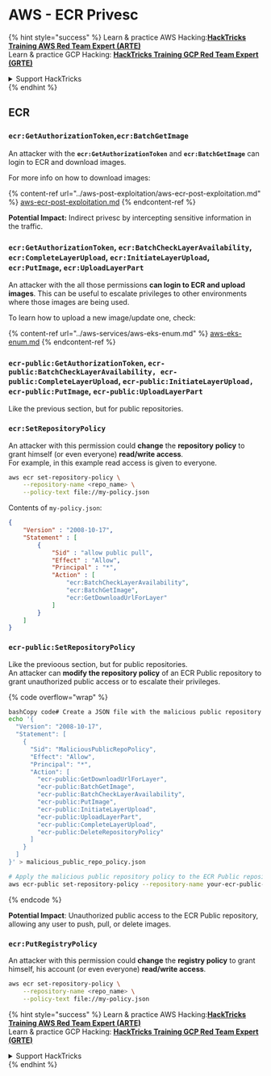 # AWS - ECR Privesc

{% hint style="success" %}
Learn & practice AWS Hacking:<img src="../../../.gitbook/assets/image (1) (1).png" alt="" data-size="line">[**HackTricks Training AWS Red Team Expert (ARTE)**](https://training.hacktricks.xyz/courses/arte)<img src="../../../.gitbook/assets/image (1) (1).png" alt="" data-size="line">\
Learn & practice GCP Hacking: <img src="../../../.gitbook/assets/image (2).png" alt="" data-size="line">[**HackTricks Training GCP Red Team Expert (GRTE)**<img src="../../../.gitbook/assets/image (2).png" alt="" data-size="line">](https://training.hacktricks.xyz/courses/grte)

<details>

<summary>Support HackTricks</summary>

* Check the [**subscription plans**](https://github.com/sponsors/carlospolop)!
* **Join the** 💬 [**Discord group**](https://discord.gg/hRep4RUj7f) or the [**telegram group**](https://t.me/peass) or **follow** us on **Twitter** 🐦 [**@hacktricks\_live**](https://twitter.com/hacktricks\_live)**.**
* **Share hacking tricks by submitting PRs to the** [**HackTricks**](https://github.com/carlospolop/hacktricks) and [**HackTricks Cloud**](https://github.com/carlospolop/hacktricks-cloud) github repos.

</details>
{% endhint %}

## ECR

### `ecr:GetAuthorizationToken`,`ecr:BatchGetImage`

An attacker with the **`ecr:GetAuthorizationToken`** and **`ecr:BatchGetImage`** can login to ECR and download images.

For more info on how to download images:

{% content-ref url="../aws-post-exploitation/aws-ecr-post-exploitation.md" %}
[aws-ecr-post-exploitation.md](../aws-post-exploitation/aws-ecr-post-exploitation.md)
{% endcontent-ref %}

**Potential Impact:** Indirect privesc by intercepting sensitive information in the traffic.

### `ecr:GetAuthorizationToken`, `ecr:BatchCheckLayerAvailability`, `ecr:CompleteLayerUpload`, `ecr:InitiateLayerUpload`, `ecr:PutImage`, `ecr:UploadLayerPart`

An attacker with the all those permissions **can login to ECR and upload images**. This can be useful to escalate privileges to other environments where those images are being used.

To learn how to upload a new image/update one, check:

{% content-ref url="../aws-services/aws-eks-enum.md" %}
[aws-eks-enum.md](../aws-services/aws-eks-enum.md)
{% endcontent-ref %}

### `ecr-public:GetAuthorizationToken`, `ecr-public:BatchCheckLayerAvailability, ecr-public:CompleteLayerUpload`, `ecr-public:InitiateLayerUpload, ecr-public:PutImage`, `ecr-public:UploadLayerPart`

Like the previous section, but for public repositories.

### `ecr:SetRepositoryPolicy`

An attacker with this permission could **change** the **repository** **policy** to grant himself (or even everyone) **read/write access**.\
For example, in this example read access is given to everyone.

```bash
aws ecr set-repository-policy \
    --repository-name <repo_name> \
    --policy-text file://my-policy.json
```

Contents of `my-policy.json`:

```json
{
    "Version" : "2008-10-17",
    "Statement" : [
        {
            "Sid" : "allow public pull",
            "Effect" : "Allow",
            "Principal" : "*",
            "Action" : [
                "ecr:BatchCheckLayerAvailability",
                "ecr:BatchGetImage",
                "ecr:GetDownloadUrlForLayer"
            ]
        }
    ]
}
```

### `ecr-public:SetRepositoryPolicy`

Like the previoous section, but for public repositories.\
An attacker can **modify the repository policy** of an ECR Public repository to grant unauthorized public access or to escalate their privileges.

{% code overflow="wrap" %}
```bash
bashCopy code# Create a JSON file with the malicious public repository policy
echo '{
  "Version": "2008-10-17",
  "Statement": [
    {
      "Sid": "MaliciousPublicRepoPolicy",
      "Effect": "Allow",
      "Principal": "*",
      "Action": [
        "ecr-public:GetDownloadUrlForLayer",
        "ecr-public:BatchGetImage",
        "ecr-public:BatchCheckLayerAvailability",
        "ecr-public:PutImage",
        "ecr-public:InitiateLayerUpload",
        "ecr-public:UploadLayerPart",
        "ecr-public:CompleteLayerUpload",
        "ecr-public:DeleteRepositoryPolicy"
      ]
    }
  ]
}' > malicious_public_repo_policy.json

# Apply the malicious public repository policy to the ECR Public repository
aws ecr-public set-repository-policy --repository-name your-ecr-public-repo-name --policy-text file://malicious_public_repo_policy.json
```
{% endcode %}

**Potential Impact**: Unauthorized public access to the ECR Public repository, allowing any user to push, pull, or delete images.

### `ecr:PutRegistryPolicy`

An attacker with this permission could **change** the **registry policy** to grant himself, his account (or even everyone) **read/write access**.

```bash
aws ecr set-repository-policy \
    --repository-name <repo_name> \
    --policy-text file://my-policy.json
```

{% hint style="success" %}
Learn & practice AWS Hacking:<img src="../../../.gitbook/assets/image (1) (1).png" alt="" data-size="line">[**HackTricks Training AWS Red Team Expert (ARTE)**](https://training.hacktricks.xyz/courses/arte)<img src="../../../.gitbook/assets/image (1) (1).png" alt="" data-size="line">\
Learn & practice GCP Hacking: <img src="../../../.gitbook/assets/image (2).png" alt="" data-size="line">[**HackTricks Training GCP Red Team Expert (GRTE)**<img src="../../../.gitbook/assets/image (2).png" alt="" data-size="line">](https://training.hacktricks.xyz/courses/grte)

<details>

<summary>Support HackTricks</summary>

* Check the [**subscription plans**](https://github.com/sponsors/carlospolop)!
* **Join the** 💬 [**Discord group**](https://discord.gg/hRep4RUj7f) or the [**telegram group**](https://t.me/peass) or **follow** us on **Twitter** 🐦 [**@hacktricks\_live**](https://twitter.com/hacktricks\_live)**.**
* **Share hacking tricks by submitting PRs to the** [**HackTricks**](https://github.com/carlospolop/hacktricks) and [**HackTricks Cloud**](https://github.com/carlospolop/hacktricks-cloud) github repos.

</details>
{% endhint %}
